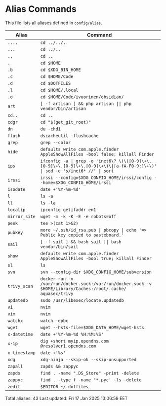 # Alias Commands

This file lists all aliases defined in `config/alias`.

| Alias         | Command                                                                                                                        |
| ------------- | ------------------------------------------------------------------------------------------------------------------------------ |
| `....`        | `cd ../../..`                                                                                                                  |
| `...`         | `cd ../..`                                                                                                                     |
| `..`          | `cd ..`                                                                                                                        |
| `.`           | `cd $HOME`                                                                                                                     |
| `.b`          | `cd $XDG_BIN_HOME`                                                                                                             |
| `.c`          | `cd $HOME/Code`                                                                                                                |
| `.d`          | `cd $DOTFILES`                                                                                                                 |
| `.l`          | `cd $HOME/.local`                                                                                                              |
| `.o`          | `cd $HOME/Code/ivuorinen/obsidian/`                                                                                            |
| `art`         | `[ -f artisan ] && php artisan \|\| php vendor/bin/artisan`                                                                    |
| `cd..`        | `cd ..`                                                                                                                        |
| `cdgr`        | `cd "$(get_git_root)"`                                                                                                         |
| `dn`          | `du -chd1`                                                                                                                     |
| `flush`       | `dscacheutil -flushcache`                                                                                                      |
| `grep`        | `grep --color`                                                                                                                 |
| `hide`        | `defaults write com.apple.finder AppleShowAllFiles -bool false; killall Finder`                                                |
| `ips`         | `ifconfig -a \| grep -o 'inet6\? \(\([0-9]\+\.[0-9]\+\.[0-9]\+\.[0-9]\+\)\\|[a-fA-F0-9:]\+\)' \| sed -e 's/inet6* //' \| sort` |
| `irssi`       | `irssi --config=$XDG_CONFIG_HOME/irssi/config --home=$XDG_CONFIG_HOME/irssi`                                                   |
| `isodate`     | `date +'%Y-%m-%d'`                                                                                                             |
| `l`           | `ls -a`                                                                                                                        |
| `ll`          | `ls -la`                                                                                                                       |
| `localip`     | `ipconfig getifaddr en1`                                                                                                       |
| `mirror_site` | `wget -m -k -K -E -e robots=off`                                                                                               |
| `peek`        | `tee >(cat 1>&2)`                                                                                                              |
| `pubkey`      | `more ~/.ssh/id_rsa.pub \| pbcopy \| echo '=> Public key copied to pasteboard.'`                                               |
| `sail`        | `[ -f sail ] && bash sail \|\| bash vendor/bin/sail`                                                                           |
| `show`        | `defaults write com.apple.finder AppleShowAllFiles -bool true; killall Finder`                                                 |
| `sl`          | `ls`                                                                                                                           |
| `svn`         | `svn --config-dir $XDG_CONFIG_HOME/subversion`                                                                                 |
| `trivy_scan`  | `docker run -v /var/run/docker.sock:/var/run/docker.sock -v $HOME/Library/Caches:/root/.cache/ aquasec/trivy`                  |
| `updatedb`    | `sudo /usr/libexec/locate.updatedb`                                                                                            |
| `vi`          | `nvim`                                                                                                                         |
| `vim`         | `nvim`                                                                                                                         |
| `watchx`      | `watch -dpbc`                                                                                                                  |
| `wget`        | `wget --hsts-file=$XDG_DATA_HOME/wget-hsts`                                                                                    |
| `x-datetime`  | `date +'%Y-%m-%d %H:%M:%S'`                                                                                                    |
| `x-ip`        | `dig +short myip.opendns.com @resolver1.opendns.com`                                                                           |
| `x-timestamp` | `date +'%s'`                                                                                                                   |
| `xdg`         | `xdg-ninja --skip-ok --skip-unsupported`                                                                                       |
| `zapall`      | `zapds && zappyc`                                                                                                              |
| `zapds`       | `find . -name ".DS_Store" -print -delete`                                                                                      |
| `zappyc`      | `find . -type f -name '*.pyc' -ls -delete`                                                                                     |
| `zedit`       | `$EDITOR ~/.dotfiles`                                                                                                          |

Total aliases: 43
Last updated: Fri 17 Jan 2025 13:06:59 EET
